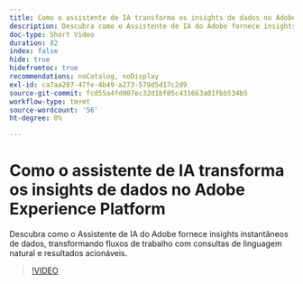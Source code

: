 ```yaml
---
title: Como o assistente de IA transforma os insights de dados no Adobe Experience Platform
description: Descubra como o Assistente de IA do Adobe fornece insights instantâneos de dados, transformando fluxos de trabalho com consultas de linguagem natural e resultados acionáveis.
doc-type: Short Video
duration: 82
index: false
hide: true
hidefromtoc: true
recommendations: noCatalog, noDisplay
exl-id: ca7aa207-47fe-4b49-a273-579d5d17c2d9
source-git-commit: fcd55a4fd007ec32d1bf05c431663a01fbb534b5
workflow-type: tm+mt
source-wordcount: '56'
ht-degree: 0%

---
```


# Como o assistente de IA transforma os insights de dados no Adobe Experience Platform

Descubra como o Assistente de IA do Adobe fornece insights instantâneos de dados, transformando fluxos de trabalho com consultas de linguagem natural e resultados acionáveis.

<!-- 72_S653_3442539_81_how-ai-assistant-transforms-data-insights-in-adobe-experience-platform -->
>[!VIDEO](https://video.tv.adobe.com/v/3459917/?learn=on&enablevpops=true&captions=por_br)
